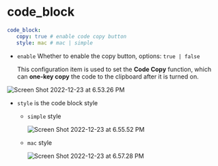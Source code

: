 # code_block

```yaml
code_block:
   copy: true # enable code copy button
   style: mac # mac | simple
```


- `enable` Whether to enable the copy button, options: `true | false`

   This configuration item is used to set the **Code Copy** function, which can **one-key copy** the code to the clipboard after it is turned on.


![Screen Shot 2022-12-23 at 6.53.26 PM](https://evan.beee.top/img/Screen%20Shot%202022-12-23%20at%206.53.26%20PM.png)

- `style` is the code block style

   - `simple` style

     ![Screen Shot 2022-12-23 at 6.55.52 PM](https://evan.beee.top/img/Screen%20Shot%202022-12-23%20at%206.55.52%20PM.png)

   - `mac` style

     ![Screen Shot 2022-12-23 at 6.57.28 PM](https://evan.beee.top/img/Screen%20Shot%202022-12-23%20at%206.57.28%20PM.png)
